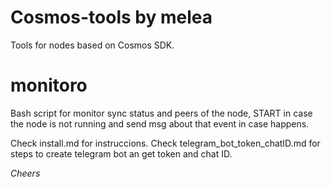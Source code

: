 # Cosmos-tools by melea

Tools for nodes based on Cosmos SDK.

# monitoro

Bash script for monitor sync status and peers of the node, START in case the node is not running and send msg about that event in case happens. 

Check install.md for instruccions.
Check telegram_bot_token_chatID.md for steps to create telegram bot an get token and chat ID.

*Cheers*


